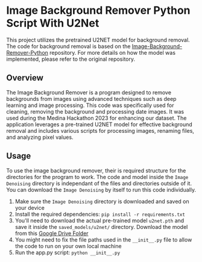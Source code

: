 # Image Background Remover Python Script With U2Net

This project utilizes the pretrained U2NET model for background removal. The code for background removal is based on the [Image-Background-Remover-Python](https://github.com/hassancs91/Image-Background-Remover-Python) repository. For more details on how the model was implemented, please refer to the original repository.

## Overview
The Image Background Remover is a program designed to remove backgrounds from images using advanced techniques such as deep learning and image processing. This code was specifically used for cleaning, removing the background and processing date images. It was used during the Medina Hackathon 2023 for enhancing our dataset. The application leverages a pre-trained U2NET model for effective background removal and includes various scripts for processing images, renaming files, and analyzing pixel values.

## Usage
To use the image background remover, their is required structure for the directories for the program to work. The code and model inside the `Image Denoising` directory is independant of the files and directories outside of it. You can download the `Image Denoising` by itself to run this code individually.
1. Make sure the `Image Denoising` directory is downloaded and saved on your device
2. Install the required dependencies: `pip install -r requirements.txt`
3. You'll need to download the actual pre-trained model `u2net.pth` and save it inside the `saved_models/u2net/` directory. Download the model from this [Google Drive Folder](https://drive.google.com/file/d/1ao1ovG1Qtx4b7EoskHXmi2E9rp5CHLcZ/view)
4. You might need to fix the file paths used in the `__init__.py` file to allow the code to run on your own local machine
5. Run the app.py script: `python __init__.py`

